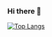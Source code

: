 ### Hi there 👋


[![Top Langs](https://github-readme-stats.vercel.app/api/top-langs/?username=Igiz23&layout=compact)](https://github.com/anuraghazra/github-readme-stats)
